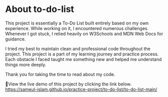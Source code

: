# About to-do-list
This project is essentially a To-Do List built entirely based on my own experience.
While working on it, I encountered numerous challenges.
Whenever I got stuck, I relied heavily on W3Schools and MDN Web Docs for guidance.

I tried my best to maintain clean and professional code throughout the project.
This project is a part of my learning journey and practice process.
Each obstacle I faced taught me something new and helped me understand things more deeply.

Thank you for taking the time to read about my code.

🔗View the live demo of this project by clicking the link below.   
   https://sameul-islam.github.io/practice-project/to-do-list/to-do-list-main/
